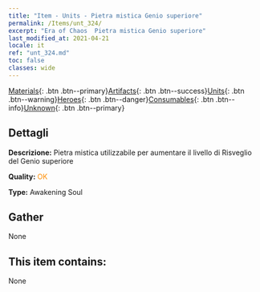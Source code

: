 ```yaml
---
title: "Item - Units - Pietra mistica Genio superiore"
permalink: /Items/unt_324/
excerpt: "Era of Chaos  Pietra mistica Genio superiore"
last_modified_at: 2021-04-21
locale: it
ref: "unt_324.md"
toc: false
classes: wide
---
```

 [Materials](/it/Items/){: .btn .btn--primary}[Artifacts](/it/Items/Artifacts/){: .btn .btn--success}[Units](/it/Items/Units/){: .btn .btn--warning}[Heroes](/it/Items/Heroes/){: .btn .btn--danger}[Consumables](/it/Items/Consumables/){: .btn .btn--info}[Unknown](/it/Items/Unknown/){: .btn .btn--primary}

## Dettagli
 **Descrizione:** Pietra mistica utilizzabile per aumentare il livello di Risveglio del Genio superiore

 **Quality:** <span style="color: #FF8C00">OK</span>

 **Type:** Awakening Soul

## Gather

  None

## This item contains:

  None

